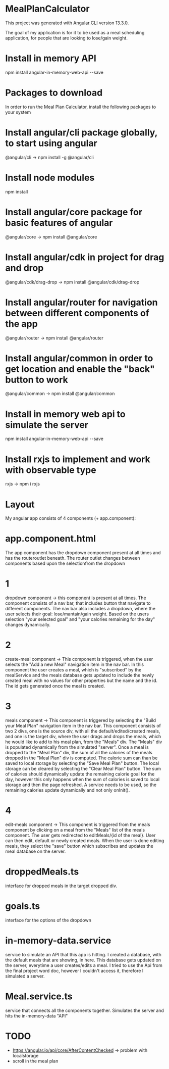 # MealPlanCalculator
This project was generated with [Angular CLI](https://github.com/angular/angular-cli) version 13.3.0.

The goal of my application is for it to be used as a meal scheduling application, for people that are looking to lose/gain weight.

# Install in memory API
npm install angular-in-memory-web-api --save

# Packages to download
In order to run the Meal Plan Calculator, install the following packages to your system

# Install angular/cli package globally, to start using angular
@angular/cli -> npm install -g @angular/cli 

# Install node modules
npm install

# Install angular/core package for basic features of angular
@angular/core -> npm install @angular/core

# Install angular/cdk in project for drag and drop
@angular/cdk/drag-drop -> npm install @angular/cdk/drag-drop

# Install angular/router for navigation between different components of the app
@angular/router -> npm install @angular/router

# Install angular/common in order to get location and enable the "back" button to work
@angular/common -> npm install @angular/common 

# Install in memory web api to simulate the server
npm install angular-in-memory-web-api --save

# Install rxjs to implement and work with observable type
rxjs -> npm i rxjs

# Layout
My angular app consists of 4 components (+ app.component):
# app.component.html
The app component has the dropdown component present at all times and has the routeroutlet beneath. The router outlet changes 
between components based upon the selectionfrom the dropdown
# 1
dropdown component -> this component is present at all times. The component consists of a nav bar, that includes button that navigate 
to different components. The nav bar also includes a dropdown, where the user selects their goal: lose/mantain/gain weight. Based on the
users selection "your selected goal" and "your calories remaining for the day" changes dynamically.
# 2
create-meal component -> This component is triggered, when the user selects the "Add a new Meal" navigation item in the nav bar. In this component the user creates a meal, which is "subscribed" by the mealService and the meals database gets updated to include the newly created meal with no values for other properties but the name and the id. The id gets generated once the meal is created.
# 3 
meals component -> This component is triggered by selecting the "Build your Meal Plan" navigation item in the nav bar. This component consists of two 2 divs, one is the source div, with all the default/edited/created meals, and one is the target div, where the user drags and drops the meals, which he would like to add to his meal plan, from the "Meals" div. The "Meals" div is populated dynamically from the simulated "server". Once a meal is dropped to the "Meal Plan" div, the sum of all the calories of the meals dropped in the "Meal Plan" div is computed. The calorie sum can than be saved to local storage by selecting the "Save Meal Plan" button. The local storage can be cleared by selecting the "Clear Meal Plan" button. The sum of calories should dynamically update the remaining calorie goal for the day, however this only happens when the sum of calories is saved to local storage and then the page refreshed. A service needs to be used, so the remaining calories update dynamically and not only onInit().  
# 4 
edit-meals component -> This component is triggered from the meals component by clicking on a meal from the "Meals" list of the meals component. The user gets redirected to editMeals/{id of the meal}. User can then edit, default or newly created meals. When the user is done editing meals, they select the "save" button which subscribes and updates the meal database on the server.

# droppedMeals.ts
interface for dropped meals in the target dropped div.

# goals.ts
interface for the options of the dropdown

# in-memory-data.service
service to simulate an API that this app is hitting. I created a database, with the default meals that are showing, in here. This database gets updated on the server, everytime a user creates/edits a meal. I tried to use the Api from the final project word doc, however I couldn't access it, therefore I simulated a server.

# Meal.service.ts
service that connects all the components together. Simulates the server and hits the in-memory-data "API"


# TODO

- https://angular.io/api/core/AfterContentChecked -> problem with localstorage 
- scroll in the meal plan



